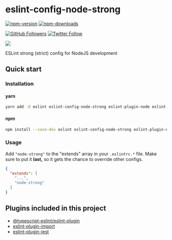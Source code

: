 # eslint-config-node-strong

[![npm-version](https://img.shields.io/npm/v/eslint-config-node-strong)](https://www.npmjs.com/package/eslint-config-node-strong)
[![npm-downloads](https://img.shields.io/npm/dt/eslint-config-node-strong)](https://www.npmjs.com/package/eslint-config-node-strong)

[![GitHub Followers](https://img.shields.io/github/followers/svbutko?label=Follow%20%40svbutko&style=social)](https://github.com/svbutko)
[![Twitter Follow](https://img.shields.io/twitter/follow/svbutko?label=Follow%20%40svbutko&style=social)](https://twitter.com/svbutko)

<a href="https://www.buymeacoffee.com/svbutko"><img src="https://img.buymeacoffee.com/button-api/?text=Buy me a coffee&emoji=&slug=svbutko&button_colour=FFDD00&font_colour=000000&font_family=Cookie&outline_colour=000000&coffee_colour=ffffff"></a>

ESLint strong (strict) config for NodeJS development

## Quick start

### Installation

#### yarn

```sh
yarn add -D eslint eslint-config-node-strong eslint-plugin-node eslint-plugin-security @typescript-eslint/eslint-plugin eslint-plugin-import eslint-plugin-jest
```

#### npm

```sh
npm install --save-dev eslint eslint-config-node-strong eslint-plugin-node eslint-plugin-security @typescript-eslint/eslint-plugin eslint-plugin-import eslint-plugin-jest
```

### Usage

Add `"node-strong"` to the "extends" array in your `.eslintrc.*` file. Make sure to put it **last,** so it gets the chance to override other configs.

```json
{
  "extends": [
    "...",
    "node-strong"
  ]
}
```

## Plugins included in this project

- [@typescript-eslint/eslint-plugin]
- [eslint-plugin-import]
- [eslint-plugin-jest]

[@typescript-eslint/eslint-plugin]: https://github.com/typescript-eslint/typescript-eslint
[eslint-plugin-import]: https://github.com/benmosher/eslint-plugin-import
[eslint-plugin-jest]: https://github.com/jest-community/eslint-plugin-jest
